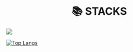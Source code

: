

<div align=center><h1>📚 STACKS</h1></div>
<img src="https://img.shields.io/badge/python-3776AB?style=for-the-badge&logo=python&logoColor=white">

[![Top Langs](https://github-readme-stats.vercel.app/api/top-langs/?username=SongKong00&layout=compact)](https://github.com/SongKong00/github-readme-stats)
